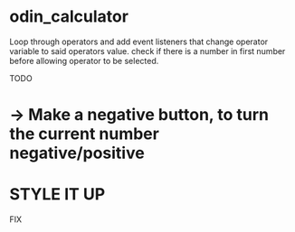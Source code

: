 # odin_calculator

Loop through operators and add event listeners that change
operator variable to said operators value.
check if there is a number in first number before allowing operator to be selected.


TODO
# -> Make a negative button, to turn the current number negative/positive

# STYLE IT UP

FIX